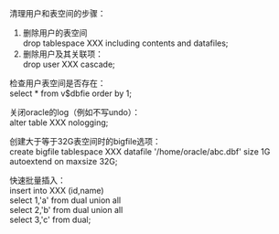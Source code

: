    


清理用户和表空间的步骤：   
1. 删除用户的表空间   
drop tablespace XXX including contents and datafiles;   
2. 删除用户及其关联项：   
drop user XXX cascade;   
   
检查用户表空间是否存在：   
select * from v$dbfie order by 1;   
   
关闭oracle的log（例如不写undo）：   
alter table XXX nologging;   
   
创建大于等于32G表空间时的bigfile选项：   
create bigfile tablespace XXX datafile '/home/oracle/abc.dbf' size 1G autoextend on maxsize 32G;   
   
快速批量插入：   
insert into XXX (id,name)   
select 1,'a' from dual union all   
select 2,'b' from dual union all   
select 3,'c' from dual;
